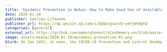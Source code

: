 ```yaml
---
title: 'Epidemic Prevention in Wuhan: How to Make Good Use of Available Resources?'
date: 2020-01-28
publisher: Sanlian Lifeweek
publisher_url: https://mp.weixin.qq.com/s/QQQwIguacVU-w4YjWVWphQ
categories: [general]
external_url: https://github.com/memoryhonest/nCovMemory-en/blob/master/docs/2020-01-28/epidemic_prevention_in_wuhan.md
image: assets/media/2020-01-28/epidemic-prevention-01.png
blurb: On Jan 24th, at noon, the COVID-19 Prevention and Control Headquarter in Wuhan announced the implementation of the graded treatment policy for the novel pneumonia. Patients with a fever will be first sent to the community health care center for screening and categorization, and then sent to higher-level hospitals. But for some patients, the problem becomes even more difficult.
---
```


